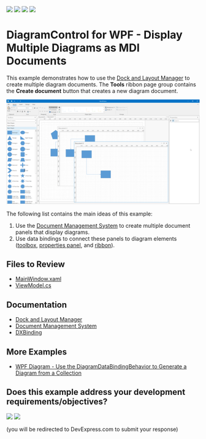 <!-- default badges list -->
![](https://img.shields.io/endpoint?url=https://codecentral.devexpress.com/api/v1/VersionRange/642837868/22.2.6%2B)
[![](https://img.shields.io/badge/Open_in_DevExpress_Support_Center-FF7200?style=flat-square&logo=DevExpress&logoColor=white)](https://supportcenter.devexpress.com/ticket/details/T1167110)
[![](https://img.shields.io/badge/📖_How_to_use_DevExpress_Examples-e9f6fc?style=flat-square)](https://docs.devexpress.com/GeneralInformation/403183)
[![](https://img.shields.io/badge/💬_Leave_Feedback-feecdd?style=flat-square)](#does-this-example-address-your-development-requirementsobjectives)
<!-- default badges end -->

# DiagramControl for WPF - Display Multiple Diagrams as MDI Documents

This example demonstrates how to use the [Dock and Layout Manager](https://docs.devexpress.com/WPF/6191/controls-and-libraries/layout-management/dock-windows) to create multiple diagram documents. The **Tools** ribbon page group contains the **Create document** button that creates a new diagram document.

![](img/wpf-diagram-mdi.png)

The following list contains the main ideas of this example:

1. Use the [Document Management System](https://docs.devexpress.com/WPF/18234/mvvm-framework/services/predefined-set/document-services/document-management-system) to create multiple document panels that display diagrams.
2. Use data bindings to connect these panels to diagram elements ([toolbox](https://docs.devexpress.com/WPF/116504/controls-and-libraries/diagram-control/diagram-designer-control/shapes-panel), [properties panel](https://docs.devexpress.com/WPF/116506/controls-and-libraries/diagram-control/diagram-designer-control/properties-panel), and [ribbon](https://docs.devexpress.com/WPF/116507/controls-and-libraries/diagram-control/diagram-designer-control/ribbon)).

## Files to Review

* [MainWindow.xaml](CS/MainWindow.xaml)
* [ViewModel.cs](CS/ViewModel.cs)

## Documentation

* [Dock and Layout Manager](https://docs.devexpress.com/WPF/6191/controls-and-libraries/layout-management/dock-windows)
* [Document Management System](https://docs.devexpress.com/WPF/18234/mvvm-framework/services/predefined-set/document-services/document-management-system)
* [DXBinding](https://docs.devexpress.com/WPF/115770/mvvm-framework/dxbinding)

## More Examples

* [WPF Diagram - Use the DiagramDataBindingBehavior to Generate a Diagram from a Collection](https://github.com/DevExpress-Examples/wpf-diagram-use-diagramdatabindingbehavior-to-generate-diagram-from-collection)
<!-- feedback -->
## Does this example address your development requirements/objectives?

[<img src="https://www.devexpress.com/support/examples/i/yes-button.svg"/>](https://www.devexpress.com/support/examples/survey.xml?utm_source=github&utm_campaign=wpf-diagram-mdi&~~~was_helpful=yes) [<img src="https://www.devexpress.com/support/examples/i/no-button.svg"/>](https://www.devexpress.com/support/examples/survey.xml?utm_source=github&utm_campaign=wpf-diagram-mdi&~~~was_helpful=no)

(you will be redirected to DevExpress.com to submit your response)
<!-- feedback end -->
